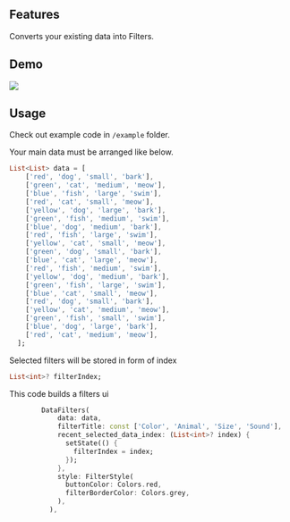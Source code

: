 <!--
This README describes the package. If you publish this package to pub.dev,
this README's contents appear on the landing page for your package.

For information about how to write a good package README, see the guide for
[writing package pages](https://dart.dev/guides/libraries/writing-package-pages).

For general information about developing packages, see the Dart guide for
[creating packages](https://dart.dev/guides/libraries/create-library-packages)
and the Flutter guide for
[developing packages and plugins](https://flutter.dev/developing-packages).
-->



## Features

Converts your existing data into Filters.
 
## Demo

![](data_filters.gif)
## Usage

Check out example code in `/example` folder.


Your main data must be arranged like below.

```dart
List<List> data = [
    ['red', 'dog', 'small', 'bark'],
    ['green', 'cat', 'medium', 'meow'],
    ['blue', 'fish', 'large', 'swim'],
    ['red', 'cat', 'small', 'meow'],
    ['yellow', 'dog', 'large', 'bark'],
    ['green', 'fish', 'medium', 'swim'],
    ['blue', 'dog', 'medium', 'bark'],
    ['red', 'fish', 'large', 'swim'],
    ['yellow', 'cat', 'small', 'meow'],
    ['green', 'dog', 'small', 'bark'],
    ['blue', 'cat', 'large', 'meow'],
    ['red', 'fish', 'medium', 'swim'],
    ['yellow', 'dog', 'medium', 'bark'],
    ['green', 'fish', 'large', 'swim'],
    ['blue', 'cat', 'small', 'meow'],
    ['red', 'dog', 'small', 'bark'],
    ['yellow', 'cat', 'medium', 'meow'],
    ['green', 'fish', 'small', 'swim'],
    ['blue', 'dog', 'large', 'bark'],
    ['red', 'cat', 'medium', 'meow'],
  ];


```
Selected filters will be stored in form of index
```dart
List<int>? filterIndex;
```

This code builds a filters ui
```dart
        DataFilters(
            data: data,
            filterTitle: const ['Color', 'Animal', 'Size', 'Sound'],
            recent_selected_data_index: (List<int>? index) {
              setState(() {
                filterIndex = index;
              });
            },
            style: FilterStyle(
              buttonColor: Colors.red,
              filterBorderColor: Colors.grey,
            ),
          ),
```
